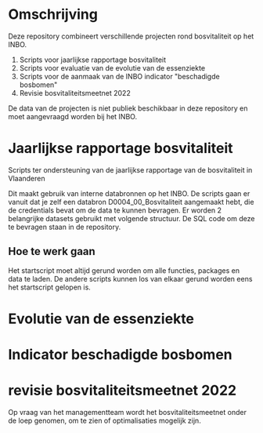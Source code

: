 # Omschrijving

Deze repository combineert verschillende projecten rond bosvitaliteit op het INBO.

1. Scripts voor jaarlijkse rapportage bosvitaliteit
2. Scripts voor evaluatie van de evolutie van de essenziekte
3. Scripts voor de aanmaak van de INBO indicator "beschadigde bosbomen"
4. Revisie bosvitaliteitsmeetnet 2022

De data van de projecten is niet publiek beschikbaar in deze repository en moet aangevraagd worden bij het INBO.

# Jaarlijkse rapportage bosvitaliteit

Scripts ter ondersteuning van de jaarlijkse rapportage van de bosvitaliteit in Vlaanderen

Dit maakt gebruik van interne databronnen op het INBO. 
De scripts gaan er vanuit dat je zelf een databron D0004_00_Bosvitaliteit aangemaakt hebt, die de credentials bevat om de data te kunnen bevragen.
Er worden 2 belangrijke datasets gebruikt met volgende structuur. De SQL code om deze te bevragen staan in de repository.

## Hoe te werk gaan

Het startscript moet altijd gerund worden om alle functies, packages en data te laden. De andere scripts kunnen los van elkaar gerund worden eens het startscript gelopen is.


# Evolutie van de essenziekte

# Indicator beschadigde bosbomen

# revisie bosvitaliteitsmeetnet 2022

Op vraag van het managementteam wordt het bosvitaliteitsmeetnet onder de loep genomen, om te zien of optimalisaties mogelijk zijn.

